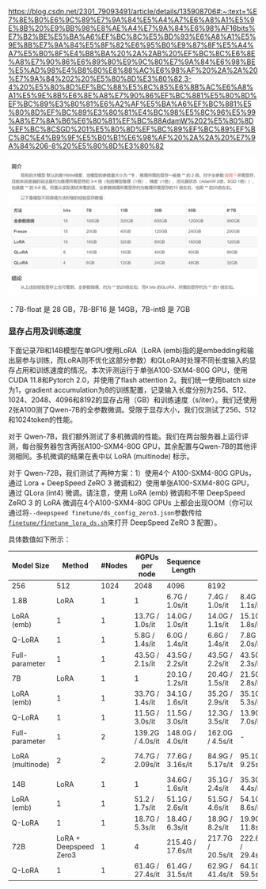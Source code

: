 https://blog.csdn.net/2301_79093491/article/details/135908706#:~:text=%E7%8E%B0%E6%9C%89%E7%9A%84%E5%A4%A7%E6%A8%A1%E5%9E%8B%20%E9%BB%98%E8%AE%A4%E7%9A%84%E6%98%AF16bits%E7%B2%BE%E5%BA%A6%EF%BC%8C%E5%BD%93%E6%A8%A1%E5%9E%8B%E7%9A%84%E5%8F%82%E6%95%B0%E9%87%8F%E5%A4%A7%E5%B0%8F%E4%B8%BA%20%2A%2AB%20%EF%BC%8C%E6%8E%A8%E7%90%86%E6%89%80%E9%9C%80%E7%9A%84%E6%98%BE%E5%AD%98%E4%B8%80%E8%88%AC%E6%98%AF%20%2A%2A%20%E7%9A%84%202%20%E5%80%8D%E3%80%82,3-4%20%E5%80%8D%EF%BC%88%E5%8C%85%E6%8B%AC%E6%A8%A1%E5%9E%8B%E6%8E%A8%E7%90%86%EF%BC%881%E5%80%8D%EF%BC%89%E3%80%81%E6%A2%AF%E5%BA%A6%EF%BC%881%E5%80%8D%EF%BC%89%E3%80%81%E4%BC%98%E5%8C%96%E5%99%A8%E7%8A%B6%E6%80%81%EF%BC%88AdamW%202%E5%80%8D%EF%BC%8CSGD%201%E5%80%8D%EF%BC%89%EF%BC%89%EF%BC%8C%E4%B9%9F%E5%B0%B1%E6%98%AF%20%2A%2A%20%E7%9A%84%206-8%20%E5%80%8D%E3%80%82

![image-20240303190809570](大模型实战.assets/image-20240303190809570.png)

：7B-float 是 28 GB，7B-BF16 是 14GB，7B-int8 是 7GB

### 显存占用及训练速度



下面记录7B和14B模型在单GPU使用LoRA（LoRA (emb)指的是embedding和输出层参与训练，而LoRA则不优化这部分参数）和QLoRA时处理不同长度输入的显存占用和训练速度的情况。本次评测运行于单张A100-SXM4-80G GPU，使用CUDA 11.8和Pytorch 2.0，并使用了flash attention 2。我们统一使用batch size为1，gradient accumulation为8的训练配置，记录输入长度分别为256、512、1024、2048、4096和8192的显存占用（GB）和训练速度（s/iter）。我们还使用2张A100测了Qwen-7B的全参数微调。受限于显存大小，我们仅测试了256、512和1024token的性能。

对于 Qwen-7B，我们额外测试了多机微调的性能。我们在两台服务器上运行评测，每台服务器包含两张A100-SXM4-80G GPU，其余配置与Qwen-7B的其他评测相同。多机微调的结果在表中以 LoRA (multinode) 标示。

对于 Qwen-72B，我们测试了两种方案：1）使用4个 A100-SXM4-80G GPUs，通过 Lora + DeepSpeed ZeRO 3 微调和2）使用单张A100-SXM4-80G GPU，通过 QLora (int4) 微调。请注意，使用 LoRA (emb) 微调和不带 DeepSpeed ZeRO 3 的 LoRA 微调在4个A100-SXM4-80G GPUs 上都会出现OOM（你可以通过将`--deepspeed finetune/ds_config_zero3.json`参数传给[`finetune/finetune_lora_ds.sh`](https://github.com/QwenLM/Qwen/blob/main/finetune/finetune_lora_ds.sh)来打开 DeepSpeed ZeRO 3 配置）。

具体数值如下所示：

| Model Size       | Method                 | #Nodes | #GPUs per node   | Sequence Length   |                   |                   |                   |                   |                    |
| ---------------- | ---------------------- | ------ | ---------------- | ----------------- | ----------------- | ----------------- | ----------------- | ----------------- | ------------------ |
| 256              | 512                    | 1024   | 2048             | 4096              | 8192              |                   |                   |                   |                    |
| 1.8B             | LoRA                   | 1      | 1                | 6.7G / 1.0s/it    | 7.4G / 1.0s/it    | 8.4G / 1.1s/it    | 11.0G / 1.7s/it   | 16.2G / 3.3s/it   | 21.8G / 6.8s/it    |
| LoRA (emb)       | 1                      | 1      | 13.7G / 1.0s/it  | 14.0G / 1.0s/it   | 14.0G / 1.1s/it   | 15.1G / 1.8s/it   | 19.7G / 3.4s/it   | 27.7G / 7.0s/it   |                    |
| Q-LoRA           | 1                      | 1      | 5.8G / 1.4s/it   | 6.0G / 1.4s/it    | 6.6G / 1.4s/it    | 7.8G / 2.0s/it    | 10.2G / 3.4s/it   | 15.8G / 6.5s/it   |                    |
| Full-parameter   | 1                      | 1      | 43.5G / 2.1s/it  | 43.5G / 2.2s/it   | 43.5G / 2.2s/it   | 43.5G / 2.3s/it   | 47.1G / 2.8s/it   | 48.3G / 5.6s/it   |                    |
| 7B               | LoRA                   | 1      | 1                | 20.1G / 1.2s/it   | 20.4G / 1.5s/it   | 21.5G / 2.8s/it   | 23.8G / 5.2s/it   | 29.7G / 10.1s/it  | 36.6G / 21.3s/it   |
| LoRA (emb)       | 1                      | 1      | 33.7G / 1.4s/it  | 34.1G / 1.6s/it   | 35.2G / 2.9s/it   | 35.1G / 5.3s/it   | 39.2G / 10.3s/it  | 48.5G / 21.7s/it  |                    |
| Q-LoRA           | 1                      | 1      | 11.5G / 3.0s/it  | 11.5G / 3.0s/it   | 12.3G / 3.5s/it   | 13.9G / 7.0s/it   | 16.9G / 11.6s/it  | 23.5G / 22.3s/it  |                    |
| Full-parameter   | 1                      | 2      | 139.2G / 4.0s/it | 148.0G / 4.0s/it  | 162.0G / 4.5s/it  | -                 | -                 | -                 |                    |
| LoRA (multinode) | 2                      | 2      | 74.7G / 2.09s/it | 77.6G / 3.16s/it  | 84.9G / 5.17s/it  | 95.1G / 9.25s/it  | 121.1G / 18.1s/it | 155.5G / 37.4s/it |                    |
| 14B              | LoRA                   | 1      | 1                | 34.6G / 1.6s/it   | 35.1G / 2.4s/it   | 35.3G / 4.4s/it   | 37.4G / 8.4s/it   | 42.5G / 17.0s/it  | 55.2G / 36.0s/it   |
| LoRA (emb)       | 1                      | 1      | 51.2 / 1.7s/it   | 51.1G / 2.6s/it   | 51.5G / 4.6s/it   | 54.1G / 8.6s/it   | 56.8G / 17.2s/it  | 67.7G / 36.3s/it  |                    |
| Q-LoRA           | 1                      | 1      | 18.7G / 5.3s/it  | 18.4G / 6.3s/it   | 18.9G / 8.2s/it   | 19.9G / 11.8s/it  | 23.0G / 20.1s/it  | 27.9G / 38.3s/it  |                    |
| 72B              | LoRA + Deepspeed Zero3 | 1      | 4                | 215.4G / 17.6s/it | 217.7G / 20.5s/it | 222.6G / 29.4s/it | 228.8G / 45.7s/it | 249.0G / 83.4s/it | 289.2G / 161.5s/it |
| Q-LoRA           | 1                      | 1      | 61.4G / 27.4s/it | 61.4G / 31.5s/it  | 62.9G / 41.4s/it  | 64.1G / 59.5s/it  | 68.0G / 97.7s/it  | 75.6G / 179.8s/it |                    |